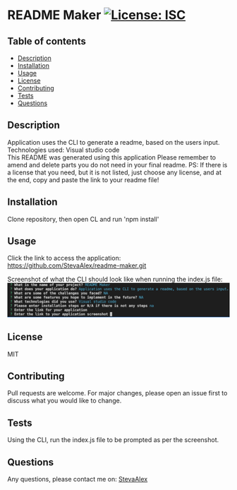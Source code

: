  
# README Maker [![License: ISC](https://img.shields.io/badge/License-ISC-blue.svg)](https://opensource.org/licenses/ISC)

 ## Table of contents

- [Description](#description)
- [Installation](#installation)
- [Usage](#usage)
- [License](#license)
- [Contributing](#contributing)
- [Tests](#tests)
- [Questions](#questions)
        
## Description 

Application uses the CLI to generate a readme, based on the users input. 
Technologies used: Visual studio code  
This README was generated using this application 
Please remember to amend and delete parts you do not need in your final readme.
PS: If there is a license that you need, but it is not listed, just choose any license, and at the end, copy and paste the link to your readme file!

        
## Installation

Clone repository, then open CL and run 'npm install'
        
        
## Usage 

Click the link to access the application: 
https://github.com/StevaAlex/readme-maker.git

Screenshot of what the CLI should look like when running the index.js file:
![screenshot of application](/assets/CLIscreenshot.png)
        
## License
        
MIT
        
## Contributing 

Pull requests are welcome. For major changes, please open an issue first to discuss what you would like to change.
        
## Tests 

Using the CLI, run the index.js file to be prompted as per the screenshot.
        
## Questions

Any questions, please contact me on:
[StevaAlex](https://github.com/StevaAlex)
        
        